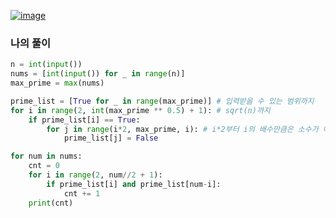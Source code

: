 [![image](https://user-images.githubusercontent.com/69138191/202888316-b44142a3-e684-44ab-8933-cd4ff19f47e9.png)](https://www.acmicpc.net/problem/17103)
### 나의 풀이
```python
n = int(input())
nums = [int(input()) for _ in range(n)]
max_prime = max(nums)

prime_list = [True for _ in range(max_prime)] # 입력받을 수 있는 범위까지
for i in range(2, int(max_prime ** 0.5) + 1): # sqrt(n)까지
    if prime_list[i] == True:
        for j in range(i*2, max_prime, i): # i*2부터 i의 배수만큼은 소수가 아니다.
            prime_list[j] = False

for num in nums:
    cnt = 0
    for i in range(2, num//2 + 1):
        if prime_list[i] and prime_list[num-i]:
            cnt += 1
    print(cnt)
```
